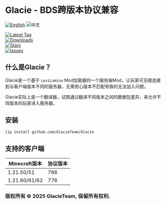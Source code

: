 # Glacie - BDS跨版本协议兼容

[![English](https://img.shields.io/badge/English-informational?style=for-the-badge)](README.md)
![中文](https://img.shields.io/badge/简体中文-inactive?style=for-the-badge)

[![Latest Tag](https://img.shields.io/github/v/tag/GlacieTeam/Glacie?label=Latest%20Tag&style=for-the-badge)](https://github.com/GlacieTeam/Glacie/releases)  
[![Downloads](https://img.shields.io/github/downloads/GlacieTeam/Glacie/total?style=for-the-badge&color=%2300ff00)](https://github.com/GlacieTeam/Glacie/releases)  
[![Stars](https://img.shields.io/github/stars/GlacieTeam/Glacie.svg?style=for-the-badge)](https://github.com/GlacieTeam/Glacie/stargazers)  
[![Issues](https://img.shields.io/github/issues/GlacieTeam/Glacie.svg?style=for-the-badge)](https://github.com/GlacieTeam/Glacie/issues)

## 什么是Glacie？
Glacie是一个基于 `LeviLamina` Mod加载器的一个服务端Mod，让玩家可无缝连接到与客户端版本不同的服务器，无需担心版本不匹配导致的无法加入问题。

Glacie实际上是一个翻译器，试图通过翻译不同版本之间的数据包差异，来允许不同版本的玩家进入服务器。


## 安装

```bash
lip install github.com/GlacieTeam/Glacie
```

## 支持的客户端
| Minecraft版本 | 协议版本          |
| ------------- | ----------------- |
| 1.21.50/51    | 766               |
| 1.21.60/61/62 | 776               |

### 版权所有 © 2025 GlacieTeam, 保留所有权利.
